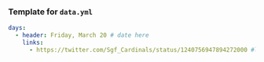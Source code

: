 ### Template for `data.yml`

```yml
days:
  - header: Friday, March 20 # date here
    links:
      - https://twitter.com/Sgf_Cardinals/status/1240756947894272000 #link
```